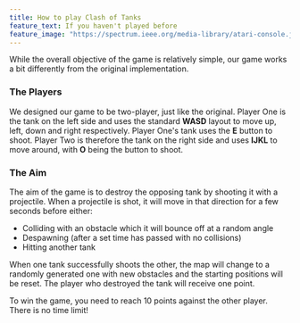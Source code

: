 ```yaml
---
title: How to play Clash of Tanks
feature_text: If you haven't played before
feature_image: "https://spectrum.ieee.org/media-library/atari-console.jpg?id=28145520&width=1200&height=900"
---
```


While the overall objective of the game is relatively simple, our game works a bit differently from the original implementation.

### The Players
We designed our game to be two-player, just like the original. Player One is the tank on the left side and uses the standard **WASD** layout to move up, left, down and right respectively. Player One's tank uses the **E** button to shoot. Player Two is therefore the tank on the right side and uses **IJKL** to move around, with **O** being the button to shoot.

### The Aim
The aim of the game is to destroy the opposing tank by shooting it with a projectile. When a projectile is shot, it will move in that direction for a few seconds before either:
   - Colliding with an obstacle which it will bounce off at a random angle
   - Despawning (after a set time has passed with no collisions)
   - Hitting another tank


When one tank successfully shoots the other, the map will change to a randomly generated one with new obstacles and the starting positions will be reset. The player who destroyed the tank will receive one point.


To win the game, you need to reach 10 points against the other player. There is no time limit!